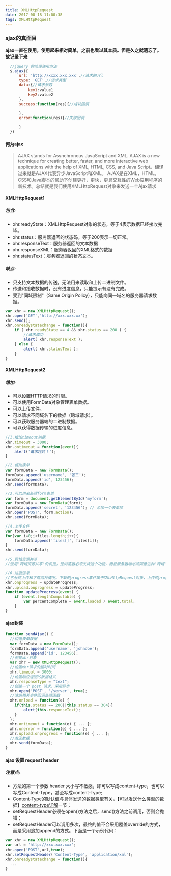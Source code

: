 ```yaml
---
title: XMLHttpRequest
date: 2017-08-18 11:00:38
tags: XMLHttpRequest
---
```

### ajax的真面目
**ajax一直在使用，使用起来相对简单，之前也看过其本质。但是久之就遗忘了。故记录下来**
```javascript
  //jquery 的简便使用方法
  $.ajax({
      url: 'http://xxxx.xxx.xxx',//请求的url
      type: 'GET',//请求类型
      data:{//请求参数
          key1:value1
          key2:value2
      },
      success:function(res){//成功回调

      },
      error:function(res){//失败回调

      }
  })
```
#### 何为ajax

> AJAX stands for Asynchronous JavaScript and XML. AJAX is a new technique for creating better, faster, and more interactive web applications with the help of XML, HTML, CSS, and Java Script。翻译过来就是AJAX代表异步JavaScript和XML。 AJAX是在XML，HTML，CSS和Java脚本的帮助下创建更好，更快，更具交互性的Web应用程序的新技术。总结就是我们使用XMLHttpRequest对象来发送一个Ajax请求

#### XMLHttpRequest1
##### 包含:
* xhr.readyState：XMLHttpRequest对象的状态，等于4表示数据已经接收完毕。
* xhr.status：服务器返回的状态码，等于200表示一切正常。
* xhr.responseText：服务器返回的文本数据
* xhr.responseXML：服务器返回的XML格式的数据
* xhr.statusText：服务器返回的状态文本。

##### 缺点:
* 只支持文本数据的传送，无法用来读取和上传二进制文件。
* 传送和接收数据时，没有进度信息，只能提示有没有完成。
* 受到"同域限制"（Same Origin Policy），只能向同一域名的服务器请求数据。

```javascript
var xhr = new XMLHttpRequest();
xhr.open('GET','http://xxx.xxx.xx');
xhr.send();
xhr.onreadystatechange = function(){
    if ( xhr.readyState == 4 && xhr.status == 200 ) {
        //请求成功
        alert( xhr.responseText );
    } else {
        alert( xhr.statusText );
    }
}
```
#### XMLHttpRequest2
##### 增加:
* 可以设置HTTP请求的时限。
* 可以使用FormData对象管理表单数据。
* 可以上传文件。
* 可以请求不同域名下的数据（跨域请求）。
* 可以获取服务器端的二进制数据。
* 可以获得数据传输的进度信息。

```javascript
//1.增加timeout功能
xhr.timeout = 3000;
xhr.ontimeout = function(event){
    alert('请求超时！');
}

//2.模拟表单
var formData = new FormData();
formData.append('username', '张三');
formData.append('id', 123456);
xhr.send(formData);

//3.可以用来处理form表单
var form = document.getElementById('myform');
var formData = new FormData(form);
formData.append('secret', '123456'); // 添加一个表单项
xhr.open('POST', form.action);
xhr.send(formData);

//4.上传文件
var formData = new FormData();
for(var i=0;i<files.length;i++){
    formData.append('files[]', files[i]);
}
xhr.send(formData);

//5.跨域资源共享
//使用"跨域资源共享"的前提，是浏览器必须支持这个功能，而且服务器端必须同意这种"跨域"。如果能够满足上面的条件，则代码的写法与不跨域的请求完全一样。

//6.进度信息
//它分成上传和下载两种情况。下载的progress事件属于XMLHttpRequest对象，上传的progress事件属于XMLHttpRequest.upload对象。
xhr.onprogress = updateProgress;
xhr.upload.onprogress = updateProgress;
function updateProgress(event) {
    if (event.lengthComputable) {
        var percentComplete = event.loaded / event.total;
    }
}
```
#### ajax封装
```javascript
function sendAjax() {
  //构造表单数据
  var formData = new FormData();
  formData.append('username', 'johndoe');
  formData.append('id', 123456);
  //创建xhr对象
  var xhr = new XMLHttpRequest();
  //设置xhr请求的超时时间
  xhr.timeout = 3000;
  //设置响应返回的数据格式
  xhr.responseType = "text";
  //创建一个 post 请求，采用异步
  xhr.open('POST', '/server', true);
  //注册相关事件回调处理函数
  xhr.onload = function(e) {
    if(this.status == 200||this.status == 304){
        alert(this.responseText);
    }
  };
  xhr.ontimeout = function(e) { ... };
  xhr.onerror = function(e) { ... };
  xhr.upload.onprogress = function(e) { ... };
  //发送数据
  xhr.send(formData);
}
```
#### ajax 设置 request header
##### 注意点:
* 方法的第一个参数 header 大小写不敏感，即可以写成content-type，也可以写成Content-Type，甚至写成content-Type;
* Content-Type的默认值与具体发送的数据类型有关，【可以发送什么类型的数据】[content-type详解](http://blog.zeroyh.cn/2018/02/08/ajax-http-body/)一节；
* setRequestHeader必须在open()方法之后，send()方法之前调用，否则会抛错；
* setRequestHeader可以调用多次，最终的值不会采用覆盖override的方式，而是采用追加append的方式。下面是一个示例代码：
```javascript
var xhr = new XMLHttpRequest();
var url = 'http://xxx.xxx.xxx';
xhr.open('POST',url,true);
xhr.setRequestHeader('Content-Type', 'application/xml');
xhr.onreadystatechange = function(){
  ...
}
```

